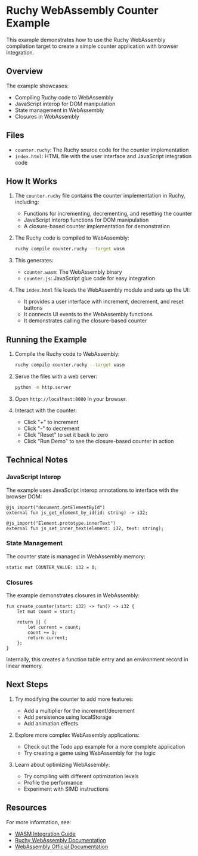 # Ruchy WebAssembly Counter Example

This example demonstrates how to use the Ruchy WebAssembly compilation target to create a simple counter application with browser integration.

## Overview

The example showcases:
- Compiling Ruchy code to WebAssembly
- JavaScript interop for DOM manipulation
- State management in WebAssembly
- Closures in WebAssembly

## Files

- `counter.ruchy`: The Ruchy source code for the counter implementation
- `index.html`: HTML file with the user interface and JavaScript integration code

## How It Works

1. The `counter.ruchy` file contains the counter implementation in Ruchy, including:
   - Functions for incrementing, decrementing, and resetting the counter
   - JavaScript interop functions for DOM manipulation
   - A closure-based counter implementation for demonstration

2. The Ruchy code is compiled to WebAssembly:
   ```bash
   ruchy compile counter.ruchy --target wasm
   ```

3. This generates:
   - `counter.wasm`: The WebAssembly binary
   - `counter.js`: JavaScript glue code for easy integration

4. The `index.html` file loads the WebAssembly module and sets up the UI:
   - It provides a user interface with increment, decrement, and reset buttons
   - It connects UI events to the WebAssembly functions
   - It demonstrates calling the closure-based counter

## Running the Example

1. Compile the Ruchy code to WebAssembly:
   ```bash
   ruchy compile counter.ruchy --target wasm
   ```

2. Serve the files with a web server:
   ```bash
   python -m http.server
   ```

3. Open `http://localhost:8000` in your browser.

4. Interact with the counter:
   - Click "+" to increment
   - Click "-" to decrement
   - Click "Reset" to set it back to zero
   - Click "Run Demo" to see the closure-based counter in action

## Technical Notes

### JavaScript Interop

The example uses JavaScript interop annotations to interface with the browser DOM:

```ruchy
@js_import("document.getElementById")
external fun js_get_element_by_id(id: string) -> i32;

@js_import("Element.prototype.innerText")
external fun js_set_inner_text(element: i32, text: string);
```

### State Management

The counter state is managed in WebAssembly memory:

```ruchy
static mut COUNTER_VALUE: i32 = 0;
```

### Closures

The example demonstrates closures in WebAssembly:

```ruchy
fun create_counter(start: i32) -> fun() -> i32 {
    let mut count = start;
    
    return || {
        let current = count;
        count += 1;
        return current;
    };
}
```

Internally, this creates a function table entry and an environment record in linear memory.

## Next Steps

1. Try modifying the counter to add more features:
   - Add a multiplier for the increment/decrement
   - Add persistence using localStorage
   - Add animation effects

2. Explore more complex WebAssembly applications:
   - Check out the Todo app example for a more complete application
   - Try creating a game using WebAssembly for the logic

3. Learn about optimizing WebAssembly:
   - Try compiling with different optimization levels
   - Profile the performance
   - Experiment with SIMD instructions

## Resources

For more information, see:
- [WASM Integration Guide](/docs/guides/WASM_INTEGRATION_GUIDE.md)
- [Ruchy WebAssembly Documentation](/docs/targets/wasm.md)
- [WebAssembly Official Documentation](https://webassembly.org/docs/)